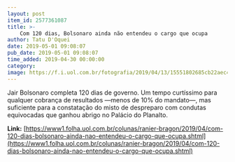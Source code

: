 ```yaml
---
layout: post
item_id: 2577361087
title: >-
    Com 120 dias, Bolsonaro ainda não entendeu o cargo que ocupa
author: Tatu D'Oquei
date: 2019-05-01 09:08:07
pub_date: 2019-05-01 09:08:07
time_added: 2019-04-30 00:00:00
category: 
image: https://f.i.uol.com.br/fotografia/2019/04/13/15551802685cb22aec45aa3_1555180268_3x2_rt.jpg
---
```


Jair Bolsonaro completa 120 dias de governo. Um tempo curtíssimo para qualquer cobrança de resultados —menos de 10% do mandato—, mas suficiente para a constatação do misto de despreparo com condutas equivocadas que ganhou abrigo no Palácio do Planalto.

**Link:** [https://www1.folha.uol.com.br/colunas/ranier-bragon/2019/04/com-120-dias-bolsonaro-ainda-nao-entendeu-o-cargo-que-ocupa.shtml](https://www1.folha.uol.com.br/colunas/ranier-bragon/2019/04/com-120-dias-bolsonaro-ainda-nao-entendeu-o-cargo-que-ocupa.shtml)


